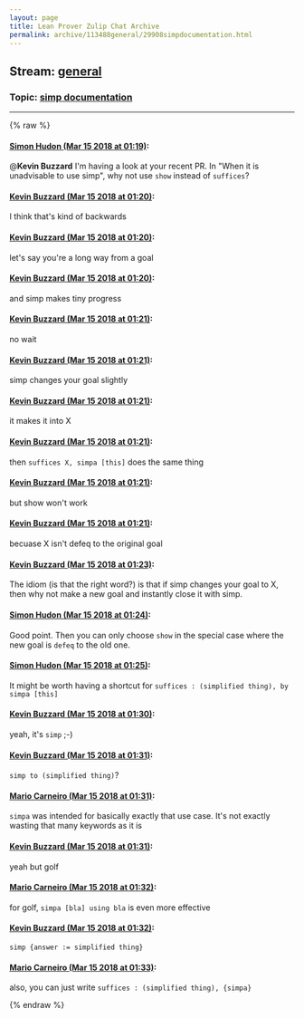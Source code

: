```yaml
---
layout: page
title: Lean Prover Zulip Chat Archive 
permalink: archive/113488general/29908simpdocumentation.html
---
```


## Stream: [general](index.html)
### Topic: [simp documentation](29908simpdocumentation.html)

---


{% raw %}
#### [ Simon Hudon (Mar 15 2018 at 01:19)](https://leanprover.zulipchat.com/#narrow/stream/113488-general/topic/simp%20documentation/near/123728672):
@**Kevin Buzzard** I'm having a look at your recent PR. In "When it is unadvisable to use simp", why not use `show` instead of `suffices`?

#### [ Kevin Buzzard (Mar 15 2018 at 01:20)](https://leanprover.zulipchat.com/#narrow/stream/113488-general/topic/simp%20documentation/near/123728716):
I think that's kind of backwards

#### [ Kevin Buzzard (Mar 15 2018 at 01:20)](https://leanprover.zulipchat.com/#narrow/stream/113488-general/topic/simp%20documentation/near/123728718):
let's say you're a long way from a goal

#### [ Kevin Buzzard (Mar 15 2018 at 01:20)](https://leanprover.zulipchat.com/#narrow/stream/113488-general/topic/simp%20documentation/near/123728719):
and simp makes tiny progress

#### [ Kevin Buzzard (Mar 15 2018 at 01:21)](https://leanprover.zulipchat.com/#narrow/stream/113488-general/topic/simp%20documentation/near/123728727):
no wait

#### [ Kevin Buzzard (Mar 15 2018 at 01:21)](https://leanprover.zulipchat.com/#narrow/stream/113488-general/topic/simp%20documentation/near/123728728):
simp changes your goal slightly

#### [ Kevin Buzzard (Mar 15 2018 at 01:21)](https://leanprover.zulipchat.com/#narrow/stream/113488-general/topic/simp%20documentation/near/123728729):
it makes it into X

#### [ Kevin Buzzard (Mar 15 2018 at 01:21)](https://leanprover.zulipchat.com/#narrow/stream/113488-general/topic/simp%20documentation/near/123728730):
then `suffices X, simpa [this]` does the same thing

#### [ Kevin Buzzard (Mar 15 2018 at 01:21)](https://leanprover.zulipchat.com/#narrow/stream/113488-general/topic/simp%20documentation/near/123728731):
but show won't work

#### [ Kevin Buzzard (Mar 15 2018 at 01:21)](https://leanprover.zulipchat.com/#narrow/stream/113488-general/topic/simp%20documentation/near/123728734):
becuase X isn't defeq to the original goal

#### [ Kevin Buzzard (Mar 15 2018 at 01:23)](https://leanprover.zulipchat.com/#narrow/stream/113488-general/topic/simp%20documentation/near/123728777):
The idiom (is that the right word?) is that if simp changes your goal to X, then why not make a new goal and instantly close it with simp.

#### [ Simon Hudon (Mar 15 2018 at 01:24)](https://leanprover.zulipchat.com/#narrow/stream/113488-general/topic/simp%20documentation/near/123728825):
Good point. Then you can only choose `show` in the special case where the new goal is `defeq` to the old one.

#### [ Simon Hudon (Mar 15 2018 at 01:25)](https://leanprover.zulipchat.com/#narrow/stream/113488-general/topic/simp%20documentation/near/123728831):
It might be worth having a shortcut for `suffices : (simplified thing), by simpa [this]`

#### [ Kevin Buzzard (Mar 15 2018 at 01:30)](https://leanprover.zulipchat.com/#narrow/stream/113488-general/topic/simp%20documentation/near/123728985):
yeah, it's `simp` ;-)

#### [ Kevin Buzzard (Mar 15 2018 at 01:31)](https://leanprover.zulipchat.com/#narrow/stream/113488-general/topic/simp%20documentation/near/123728992):
`simp to (simplified thing)`?

#### [ Mario Carneiro (Mar 15 2018 at 01:31)](https://leanprover.zulipchat.com/#narrow/stream/113488-general/topic/simp%20documentation/near/123728999):
`simpa` was intended for basically exactly that use case. It's not exactly wasting that many keywords as it is

#### [ Kevin Buzzard (Mar 15 2018 at 01:31)](https://leanprover.zulipchat.com/#narrow/stream/113488-general/topic/simp%20documentation/near/123729000):
yeah but golf

#### [ Mario Carneiro (Mar 15 2018 at 01:32)](https://leanprover.zulipchat.com/#narrow/stream/113488-general/topic/simp%20documentation/near/123729002):
for golf, `simpa [bla] using bla` is even more effective

#### [ Kevin Buzzard (Mar 15 2018 at 01:32)](https://leanprover.zulipchat.com/#narrow/stream/113488-general/topic/simp%20documentation/near/123729041):
`simp {answer := simplified thing}`

#### [ Mario Carneiro (Mar 15 2018 at 01:33)](https://leanprover.zulipchat.com/#narrow/stream/113488-general/topic/simp%20documentation/near/123729053):
also, you can just write `suffices : (simplified thing), {simpa}`


{% endraw %}

